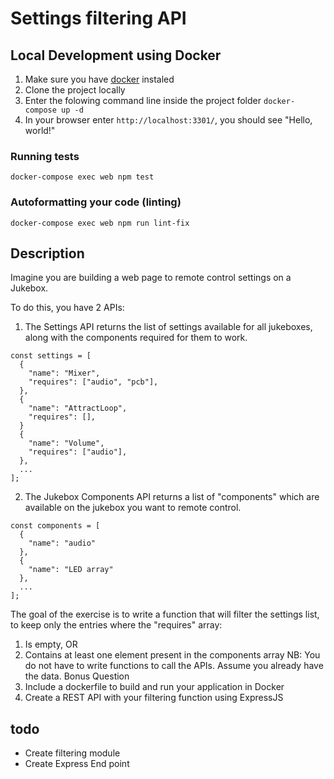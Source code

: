 # Settings filtering API

## Local Development using Docker

1. Make sure you have [docker](https://www.docker.com/) instaled
2. Clone the project locally
3. Enter the folowing command line inside the project folder `docker-compose up -d`
4. In your browser enter `http://localhost:3301/`, you should see "Hello, world!"

### Running tests

```
docker-compose exec web npm test
```

### Autoformatting your code (linting)

```
docker-compose exec web npm run lint-fix
```

## Description

Imagine you are building a web page to remote control settings on a Jukebox.

To do this, you have 2 APIs:
1. The Settings API returns the list of settings available for all jukeboxes, along with the components required for them to work.
```
const settings = [
  {
    "name": "Mixer",
    "requires": ["audio", "pcb"],
  },
  {
    "name": "AttractLoop",
    "requires": [],
  }
  {
    "name": "Volume",
    "requires": ["audio"],
  },
  ...
];
```
2. The Jukebox Components API returns a list of "components" which are available on the jukebox you want to remote control.
```
const components = [
  {
    "name": "audio"
  },
  {
    "name": "LED array"
  },
  ...
];
```

The goal of the exercise is to write a function that will filter the settings list, to keep only the entries where the
"requires" array:
1. Is empty, OR
2. Contains at least one element present in the components array
NB: You do not have to write functions to call the APIs. Assume you already have the data.
Bonus Question
1. Include a dockerfile to build and run your application in Docker
2. Create a REST API with your filtering function using ExpressJS

## todo
- Create filtering module
- Create Express End point